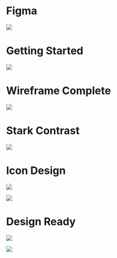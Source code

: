 # Figma

![](figma-getting-started.png)

# Getting Started

![](figma-frames.png)

# Wireframe Complete

![](wireframe-completed.png)

# Stark Contrast

![](checking-contrast.png)

# Icon Design

![](icon-design.png)

![](fill-modes.png)

# Design Ready

![](proto.png)

![](design-ready.png)